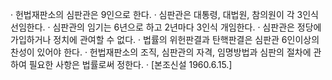 · 헌법재판소의 심판관은 9인으로 한다.
· 심판관은 대통령, 대법원, 참의원이 각 3인식 선임한다.
· 심판관의 임기는 6년으로 하고 2년마다 3인식 개임한다.
· 심판관은 정당에 가입하거나 정치에 관여할 수 없다.
· 법률의 위헌판결과 탄핵판결은 심판관 6인이상의 찬성이 있어야 한다.
· 헌법재판소의 조직, 심판관의 자격, 임명방법과 심판의 절차에 관하여 필요한 사항은 법률로써 정한다.
· [본조신설 1960.6.15.]
